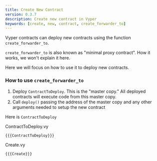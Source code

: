 ```yaml
---
title: Create New Contract
version: 0.3.7
description: Create new contract in Vyper
keywords: [create, new, contract, create_forwarder_to]
---
```


Vyper contracts can deploy new contracts using the function `create_forwarder_to`.

`create_forwarder_to` is also known as "minimal proxy contract". How it works, we won't explain it here.

Here we will focus on how to use it to deploy new contracts.

### How to use `create_forwarder_to`

1. Deploy `ContractToDeploy`. This is the "master copy." All deployed contracts will execute code from this master copy.
2. Call `deploy()` passing the address of the master copy and any other arguments needed to setup the new contract

Here is `ContractToDeploy`

ContractToDeploy.vy

```vyper
{{{ContractToDeploy}}}
```

Create.vy

```vyper
{{{Create}}}
```
